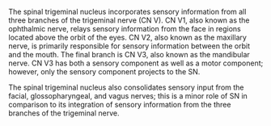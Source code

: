 The spinal trigeminal nucleus incorporates sensory information from all three branches of the trigeminal nerve (CN V). CN V1, also known as the ophthalmic nerve, relays sensory information from the face in regions located above the orbit of the eyes. CN V2, also known as the maxillary nerve, is primarily responsible for sensory information between the orbit and the mouth. The final branch is CN V3, also known as the mandibular nerve. CN V3 has both a sensory component as well as a motor component; however, only the sensory component projects to the SN.

The spinal trigeminal nucleus also consolidates sensory input from the facial, glossopharyngeal, and vagus nerves; this is a minor role of SN in comparison to its integration of sensory information from the three branches of the trigeminal nerve.